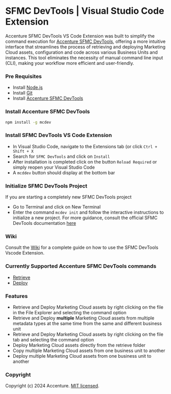 # **SFMC DevTools** | Visual Studio Code Extension

Accenture SFMC DevTools VS Code Extension was built to simplify the command execution for [Accenture SFMC DevTools](https://github.com/Accenture/sfmc-devtools), offering a more intuitive interface that streamlines the process of retrieving and deploying Marketing Cloud assets, configuration and code across various Business Units and instances. This tool eliminates the necessity of manual command line input (CLI), making your workflow more efficient and user-friendly.

### Pre Requisites

- Install [Node.js](https://nodejs.org/en)
- Install [Git](https://git-scm.com/downloads)
- Install [Accenture SFMC DevTools](https://github.com/Accenture/sfmc-devtools)

### Install Accenture SFMC DevTools

```bash
npm install -g mcdev
```

### Install SFMC DevTools VS Code Extension

- In Visual Studio Code, navigate to the Extensions tab (or click `Ctrl + Shift + X`
- Search for `SFMC DevTools` and click on `Install`
- After installation is completed click on the button `Reload Required` or simply reopen your Visual Studio Code
- A `mcddev` button should display at the bottom bar

### Initialize SFMC DevTools Project
If you are starting a completely new SFMC DevTools project
- Go to Terminal and click on New Terminal
- Enter the command `mcdev init` and follow the interactive instructions to initialize a new project. For more guidance, consult the official SFMC DevTools documentation [here](https://github.com/Accenture/sfmc-devtools/wiki/06.a-~-Admin-Commands#init)


### Wiki

Consult the [Wiki](https://github.com/Accenture/sfmc-devtools-vscode/wiki) for a complete guide on how to use the SFMC DevTools Vscode Extension.


### Currently Supported Accenture SFMC DevTools commands

- [Retrieve](https://github.com/Accenture/sfmc-devtools/wiki/06.b-~-Standard-Commands#retrieve)
- [Deploy](https://github.com/Accenture/sfmc-devtools/wiki/06.b-~-Standard-Commands#deploy)

### Features

- Retrieve and Deploy Marketing Cloud assets by right clicking on the file in the File Explorer and selecting the command option
- Retrieve and Deploy **multiple** Marketing Cloud assets from multiple metadata types at the same time from the same and different business unit
- Retrieve and Deploy Marketing Cloud assets by right clicking on the file tab and selecting the command option
- Deploy Marketing Cloud assets directly from the retrieve folder
- Copy multiple Marketing Cloud assets from one business unit to another
- Deploy multiple Marketing Cloud assets from one business unit to another

### Copyright

Copyright (c) 2024 Accenture. [MIT licensed](https://github.com/Accenture/sfmc-devtools-vscode/blob/main/LICENSE).
